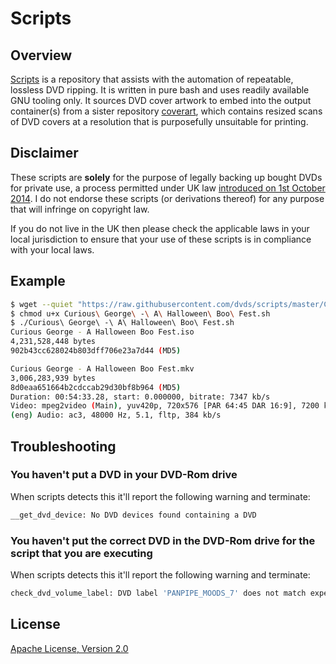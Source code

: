 # Scripts

## Overview

[Scripts][1] is a repository that assists with the automation of repeatable, lossless DVD ripping.  It is written in pure bash and uses readily available GNU tooling only. It sources DVD cover artwork to embed into the output container(s) from a sister repository [coverart][2], which contains resized scans of DVD covers at a resolution that is purposefully unsuitable for printing.

## Disclaimer

These scripts are **solely** for the purpose of legally backing up bought DVDs for private use, a process permitted under UK law [introduced on 1st October 2014][3]. I do not endorse these scripts (or derivations thereof) for any purpose that will infringe on copyright law.

If you do not live in the UK then please check the applicable laws in your local jurisdiction to ensure that your use of these scripts is in compliance with your local laws.

## Example

```sh
$ wget --quiet "https://raw.githubusercontent.com/dvds/scripts/master/Curious George - A Halloween Boo Fest.sh"
$ chmod u+x Curious\ George\ -\ A\ Halloween\ Boo\ Fest.sh
$ ./Curious\ George\ -\ A\ Halloween\ Boo\ Fest.sh
Curious George - A Halloween Boo Fest.iso
4,231,528,448 bytes
902b43cc628024b803dff706e23a7d44 (MD5)

Curious George - A Halloween Boo Fest.mkv
3,006,283,939 bytes
8d0eaa651664b2cdccab29d30bf8b964 (MD5)
Duration: 00:54:33.28, start: 0.000000, bitrate: 7347 kb/s
Video: mpeg2video (Main), yuv420p, 720x576 [PAR 64:45 DAR 16:9], 7200 kb/s, 50 fps, 50 tbr, 1k tbn, 50 tbc
(eng) Audio: ac3, 48000 Hz, 5.1, fltp, 384 kb/s

```

## Troubleshooting

### You haven't put a DVD in your DVD-Rom drive 

When scripts detects this it'll report the following warning and terminate:

```sh
__get_dvd_device: No DVD devices found containing a DVD
```

### You haven't put the correct DVD in the DVD-Rom drive for the script that you are executing 

When scripts detects this it'll report the following warning and terminate:

```sh
check_dvd_volume_label: DVD label 'PANPIPE_MOODS_7' does not match expected volume label 'WIGGLES_YMMFLD_UK'
```

## License

[Apache License, Version 2.0][4]

  [1]: https://github.com/dvds/scripts
  [2]: https://github.com/dvds/coverart
  [3]: https://www.gov.uk/exceptions-to-copyright#personal-copying-for-private-use
  [4]: https://raw.githubusercontent.com/dvds/scripts/master/LICENSE